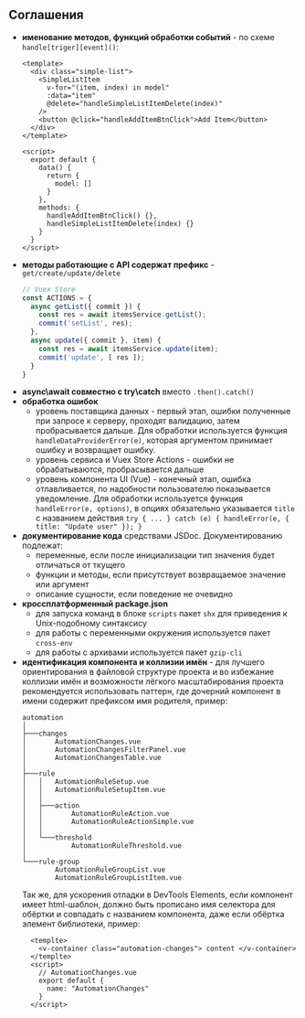 ## Соглашения

- **именование методов, функций обработки событий** - по схеме `handle[triger][event]()`:
  ```vue
  <template>
    <div class="simple-list">
      <SimpleListItem
        v-for="(item, index) in model"
        :data="item"
        @delete="handleSimpleListItemDelete(index)"
      />
      <button @click="handleAddItemBtnClick">Add Item</button>
    </div>
  </template>

  <script>
    export default {
      data() {
        return {
          model: []
        }
      },
      methods: {
        handleAddItemBtnClick() {},
        handleSimpleListItemDelete(index) {}
      }
    }
  </script>
  ```
- **методы работающие с API содержат префикс** -
  `get/create/update/delete`
  ```javascript
  // Vuex Store
  const ACTIONS = {
    async getList({ commit }) {
      const res = await itemsService.getList();
      commit('setList', res);
    },
    async update({ commit }, item) {
      const res = await itemsService.update(item);
      commit('update', [ res ]);
    }
  }
  ```
- **async\await совместно с try\catch**
  вместо `.then().catch()`
- **обработка ошибок**
  - уровень поставщика данных - первый этап, ошибки полученные при запросе к серверу, проходят валидацию, затем
    пробрасывается дальше. Для обработки используется функция `handleDataProviderError(e)`, которая аргументом принимает
    ошибку и возвращает ошибку.
  - уровень сервиса и Vuex Store Actions - ошибки не обрабатываются, пробрасывается дальше
  - уровень компонента UI (Vue) - конечный этап, ошибка отлавливается, по надобности пользователю показывается
    уведомление. Для обработки используется функция `handleError(e, options)`, в опциях обязательно указывается `title`
    с названием действия `try { ... } catch (e) { handleError(e, { title: "Update user" }); }`
- **документирование кода**
  средствами JSDoc. Документированию подлежат:
  - переменные, если после инициализации тип значения будет отличаться от ткущего
  - функции и методы, если присутствует возвращаемое значение или аргумент
  - описание сущности, если поведение не очевидно
- **кроссплатформенный package.json**
  - для запуска команд в блоке `scripts` пакет `shx` для приведения к Unix-подобному синтаксису
  - для работы с переменными окружения используется пакет `cross-env`
  - для работы с архивами используется пакет `gzip-cli`
- **идентификация компонента и коллизии имён** - для лучшего ориентирования в файловой структуре проекта и во избежание коллизии имён и возможности лёгкого масштабирования проекта рекомендуется использовать паттерн, где дочерний компонент в имени содержит префиксом имя родителя, пример:
  ```
  automation
  │
  ├───changes
  │       AutomationChanges.vue
  │       AutomationChangesFilterPanel.vue
  │       AutomationChangesTable.vue
  │
  ├───rule
  │   │   AutomationRuleSetup.vue
  │   │   AutomationRuleSetupItem.vue
  │   │
  │   ├───action
  │   │       AutomationRuleAction.vue
  │   │       AutomationRuleActionSimple.vue
  │   │
  │   └───threshold
  │           AutomationRuleThreshold.vue
  │
  └───rule-group
          AutomationRuleGroupList.vue
          AutomationRuleGroupListItem.vue
  ```
  Так же, для ускорения отладки в DevTools Elements, если компонент имеет html-шаблон, должно быть прописано имя селектора для обёртки и совпадать с названием компонента, даже если обёртка элемент библиотеки, пример:
  ```vue
    <templte>
      <v-container class="automation-changes"> content </v-container>
    </templte>
    <script>
      // AutomationChanges.vue
      export default {
        name: "AutomationChanges"
      }
    </script>
  ```
